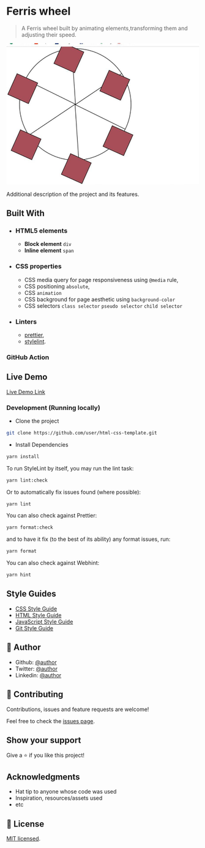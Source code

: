# Ferris wheel

> A Ferris wheel built by animating elements,transforming them and adjusting their speed.

![screenshot](./app_screenshot.png)

Additional description of the project and its features.

## Built With

- ### HTML5 elements
  - **Block element**
    `div`
  - **Inline element**
    `span`
- ### CSS properties
  - CSS media query for page responsiveness using `@media` rule,
  - CSS positioning `absolute`,
  - CSS `animation`
  - CSS background for page aesthetic using `background-color`
  - CSS selectors `class selector` `pseudo selector` `child selector`
- ### Linters
  - [prettier](prettier),
  - [stylelint](stylelint).

### GitHub Action

## Live Demo

[Live Demo Link](https://18-fcc-ferris-wheel.netlify.app)

### Development (Running locally)

- Clone the project

```bash
git clone https://github.com/user/html-css-template.git

```

- Install Dependencies

```bash
yarn install
```

To run StyleLint by itself, you may run the lint task:

```bash
yarn lint:check
```

Or to automatically fix issues found (where possible):

```bash
yarn lint
```

You can also check against Prettier:

```bash
yarn format:check
```

and to have it fix (to the best of its ability) any format issues, run:

```bash
yarn format
```

You can also check against Webhint:

```bash
yarn hint
```

## Style Guides

- [CSS Style Guide](http://udacity.github.io/frontend-nanodegree-styleguide/css.html)
- [HTML Style Guide](http://udacity.github.io/frontend-nanodegree-styleguide/index.html)
- [JavaScript Style Guide](http://udacity.github.io/frontend-nanodegree-styleguide/javascript.html)
- [Git Style Guide](https://udacity.github.io/git-styleguide/)

## 👤 Author

- Github: [@author](https://github.com/author)
- Twitter: [@author](https://twitter.com/author)
- Linkedin: [@author](https://www.linkedin.com/in/author/)

## 🤝 Contributing

Contributions, issues and feature requests are welcome!

Feel free to check the [issues page](../../issues).

## Show your support

Give a ⭐️ if you like this project!

## Acknowledgments

- Hat tip to anyone whose code was used
- Inspiration, resources/assets used
- etc

## 📝 License

[MIT licensed](./LICENSE).
